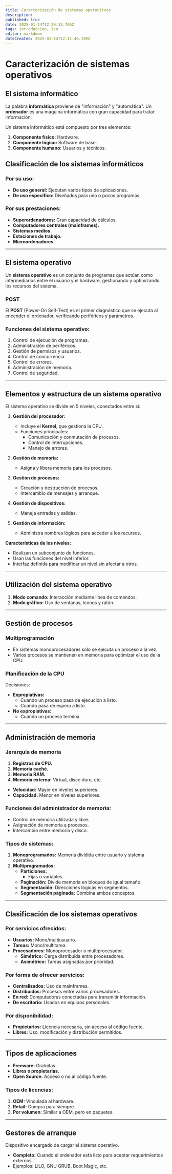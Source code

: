 ```yaml
---
title: Caracterización de sistemas operatitvos
description: 
published: true
date: 2025-01-14T12:20:13.705Z
tags: introduccion, iso
editor: markdown
dateCreated: 2025-01-14T12:11:40.198Z
---
```


# Caracterización de sistemas operativos

## El sistema informático
La palabra **informática** proviene de "información" y "automática". Un **ordenador** es una máquina informática con gran capacidad para tratar información.

Un sistema informático está compuesto por tres elementos:
1. **Componente físico:** Hardware.
2. **Componente lógico:** Software de base.
3. **Componente humano:** Usuarios y técnicos.

## Clasificación de los sistemas informáticos
### Por su uso:
- **De uso general:** Ejecutan varios tipos de aplicaciones.
- **De uso específico:** Diseñados para uno o pocos programas.

### Por sus prestaciones:
- **Superordenadores:** Gran capacidad de cálculos.
- **Computadores centrales (mainframes).**
- **Sistemas medios.**
- **Estaciones de trabajo.**
- **Microordenadores.**

---

## El sistema operativo
Un **sistema operativo** es un conjunto de programas que actúan como intermediarios entre el usuario y el hardware, gestionando y optimizando los recursos del sistema.

### POST
El **POST** (Power-On Self-Test) es el primer diagnóstico que se ejecuta al encender el ordenador, verificando periféricos y parámetros.

### Funciones del sistema operativo:
1. Control de ejecución de programas.
2. Administración de periféricos.
3. Gestión de permisos y usuarios.
4. Control de concurrencia.
5. Control de errores.
6. Administración de memoria.
7. Control de seguridad.

---

## Elementos y estructura de un sistema operativo
El sistema operativo se divide en 5 niveles, conectados entre sí:

1. **Gestión del procesador:**
   - Incluye el **Kernel**, que gestiona la CPU.
   - Funciones principales:
     - Comunicación y conmutación de procesos.
     - Control de interrupciones.
     - Manejo de errores.

2. **Gestión de memoria:**
   - Asigna y libera memoria para los procesos.

3. **Gestión de procesos:**
   - Creación y destrucción de procesos.
   - Intercambio de mensajes y arranque.

4. **Gestión de dispositivos:**
   - Maneja entradas y salidas.

5. **Gestión de información:**
   - Administra nombres lógicos para acceder a los recursos.

**Características de los niveles:**
- Realizan un subconjunto de funciones.
- Usan las funciones del nivel inferior.
- Interfaz definida para modificar un nivel sin afectar a otros.

---

## Utilización del sistema operativo
1. **Modo comando:** Interacción mediante línea de comandos.
2. **Modo gráfico:** Uso de ventanas, íconos y ratón.

---

## Gestión de procesos
### Multiprogramación
- En sistemas monoprocesadores solo se ejecuta un proceso a la vez.
- Varios procesos se mantienen en memoria para optimizar el uso de la CPU.

### Planificación de la CPU
Decisiones:
- **Expropiativas:**
  - Cuando un proceso pasa de ejecución a listo.
  - Cuando pasa de espera a listo.
- **No expropiativas:**
  - Cuando un proceso termina.

---

## Administración de memoria
### Jerarquía de memoria
1. **Registros de CPU.**
2. **Memoria caché.**
3. **Memoria RAM.**
4. **Memoria externa:** Virtual, disco duro, etc.

- **Velocidad:** Mayor en niveles superiores.
- **Capacidad:** Menor en niveles superiores.

### Funciones del administrador de memoria:
- Control de memoria utilizada y libre.
- Asignación de memoria a procesos.
- Intercambio entre memoria y disco.

### Tipos de sistemas:
1. **Monoprogramados:** Memoria dividida entre usuario y sistema operativo.
2. **Multiprogramados:**
   - **Particiones:**
     - Fijas o variables.
   - **Paginación:** Divide memoria en bloques de igual tamaño.
   - **Segmentación:** Direcciones lógicas en segmentos.
   - **Segmentación paginada:** Combina ambos conceptos.

---

## Clasificación de los sistemas operativos
### Por servicios ofrecidos:
- **Usuarios:** Mono/multiusuario.
- **Tareas:** Mono/multitarea.
- **Procesadores:** Monoprocesador o multiprocesador.
  - **Simétrico:** Carga distribuida entre procesadores.
  - **Asimétrico:** Tareas asignadas por prioridad.

### Por forma de ofrecer servicios:
- **Centralizados:** Uso de mainframes.
- **Distribuidos:** Procesos entre varios procesadores.
- **En red:** Computadoras conectadas para transmitir información.
- **De escritorio:** Usados en equipos personales.

### Por disponibilidad:
- **Propietarios:** Licencia necesaria, sin acceso al código fuente.
- **Libres:** Uso, modificación y distribución permitidos.

---

## Tipos de aplicaciones
- **Freeware:** Gratuitas.
- **Libres o propietarias.**
- **Open Source:** Acceso o no al código fuente.

### Tipos de licencias:
1. **OEM:** Vinculada al hardware.
2. **Retail:** Compra para siempre.
3. **Por volumen:** Similar a OEM, pero en paquetes.

---

## Gestores de arranque
Dispositivo encargado de cargar el sistema operativo.
- **Completo:** Cuando el ordenador está listo para aceptar requerimientos externos.
- Ejemplos: LILO, GNU GRUB, Boot Magic, etc.


